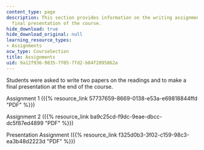 ```yaml
---
content_type: page
description: This section provides information on the writing assignments and the
  final presentation of the course.
hide_download: true
hide_download_original: null
learning_resource_types:
- Assignments
ocw_type: CourseSection
title: Assignments
uid: 9a12f936-9835-7f05-7fd2-b84f2095862a
---
```


Students were asked to write two papers on the readings and to make a final presentation at the end of the course.

Assignment 1 ({{% resource_link 57737659-8669-0138-e53a-e69818844ffd "PDF" %}})

Assignment 2 ({{% resource_link ba9c25cd-f9dc-9eae-dbcc-dc5f87ed4899 "PDF" %}})

Presentation Assignment ({{% resource_link f325d0b3-3f02-c159-98c3-ea3b48d2223d "PDF" %}})